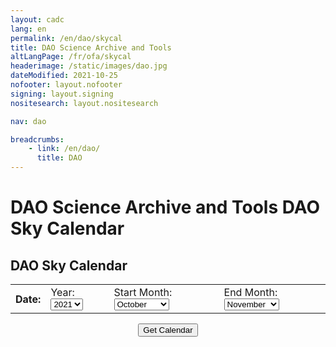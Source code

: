 ```yaml
---
layout: cadc
lang: en
permalink: /en/dao/skycal
title: DAO Science Archive and Tools
altLangPage: /fr/ofa/skycal
headerimage: /static/images/dao.jpg
dateModified: 2021-10-25
nofooter: layout.nofooter
signing: layout.signing
nositesearch: layout.nositesearch

nav: dao

breadcrumbs:
    - link: /en/dao/
      title: DAO
---
```


<div class="span-6">

 <h1 id="wb-cont" class="wb-invisible">DAO Science Archive and Tools DAO Sky Calendar</h1>
 <h2 class="align-center">DAO Sky Calendar</h2>
              
<center>
<form method="query" action="http://www.briancasey.org/artifacts/astro/skycalendar.cgi" enctype="application/x-www-form-urlencoded" target="skycalendar">
<input type="hidden" name="observatory" value="d" data-role="none"><input type="hidden" name="command" value="display" data-role="none">
<p><table class="table">
<tbody><tr>
<th align="right">Date:</th>
<td> Year: <select name="year" data-role="none">
<option value="2019">2019</option>
<option value="2020">2020</option>
<option selected="selected" value="2021">2021</option>
<option value="2022">2022</option>
<option value="2023">2023</option>
</select></td>
<td> Start Month:<select name="month1" data-role="none">
<option value="1">January</option>
<option value="2">February</option>
<option value="3">March</option>
<option value="4">April</option>
<option value="5">May</option>
<option value="6">June</option>
<option value="7">July</option>
<option value="8">August</option>
<option value="9">September</option>
<option selected="selected" value="10">October</option>
<option value="11">November</option>
<option value="12">December</option>
</select></td>
<td> End Month:<select name="month2" data-role="none">
<option value="1">January</option>
<option value="2">February</option>
<option value="3">March</option>
<option value="4">April</option>
<option value="5">May</option>
<option value="6">June</option>
<option value="7">July</option>
<option value="8">August</option>
<option value="9">September</option>
<option value="10">October</option>
<option selected="selected" value="11">November</option>
<option value="12">December</option>
</select></td>
</tr>
</tbody></table></p>
<p><b><input type="submit" name=".submit" value="Get Calendar" data-role="none"></b></p>
</form>
</center>

</div>